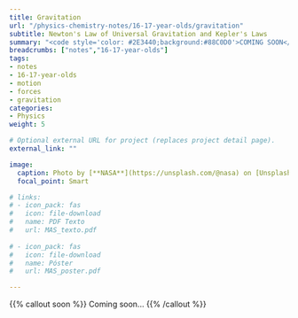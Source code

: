 ```yaml
---
title: Gravitation
url: "/physics-chemistry-notes/16-17-year-olds/gravitation"
subtitle: Newton's Law of Universal Gravitation and Kepler's Laws
summary: "<code style='color: #2E3440;background:#88C0D0'>COMING SOON</code> <br> Central Forces. Newton's Law of Universal Gravitation. Kepler's Laws."
breadcrumbs: ["notes","16-17-year-olds"]
tags:
- notes
- 16-17-year-olds
- motion
- forces
- gravitation
categories:
- Physics
weight: 5

# Optional external URL for project (replaces project detail page).
external_link: ""

image:
  caption: Photo by [**NASA**](https://unsplash.com/@nasa) on [Unsplash](https://unsplash.com)
  focal_point: Smart

# links:
# - icon_pack: fas
#   icon: file-download
#   name: PDF Texto
#   url: MAS_texto.pdf
  
# - icon_pack: fas
#   icon: file-download
#   name: Póster
#   url: MAS_poster.pdf

---
```


{{% callout soon %}}
Coming soon...
{{% /callout %}}
